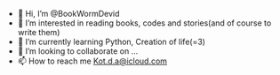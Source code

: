 - 👋 Hi, I’m @BookWormDevid
- 👀 I’m interested in reading books, codes and stories(and of course to write them)
- 🌱 I’m currently learning Python, Creation of life(=3)
- 💞️ I’m looking to collaborate on ...
- 📫 How to reach me Kot.d.a@icloud.com

<!---
BookWormDevid/BookWormDevid is a ✨ special ✨ repository because its `README.md` (this file) appears on your GitHub profile.
You can click the Preview link to take a look at your changes.
--->
